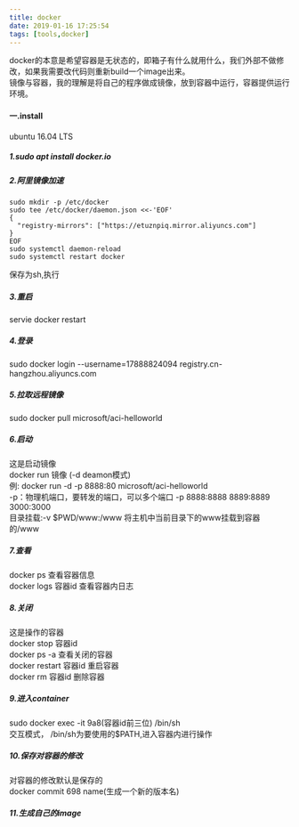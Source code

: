 ```yaml
---
title: docker
date: 2019-01-16 17:25:54
tags: [tools,docker]
---
```

docker的本意是希望容器是无状态的，即箱子有什么就用什么，我们外部不做修改，如果我需要改代码则重新build一个image出来。<br>
镜像与容器，我的理解是将自己的程序做成镜像，放到容器中运行，容器提供运行环境。
#### 一.install
ubuntu 16.04 LTS<br>
##### 1.sudo apt install docker.io
##### 2.阿里镜像加速
```
sudo mkdir -p /etc/docker
sudo tee /etc/docker/daemon.json <<-'EOF'
{
  "registry-mirrors": ["https://etuznpiq.mirror.aliyuncs.com"]
}
EOF
sudo systemctl daemon-reload
sudo systemctl restart docker
```
保存为sh,执行
##### 3.重启
servie docker restart
##### 4.登录
sudo docker login --username=17888824094 registry.cn-hangzhou.aliyuncs.com
##### 5.拉取远程镜像
sudo docker pull microsoft/aci-helloworld
##### 6.启动
这是启动镜像<br>
docker run  镜像 (-d deamon模式)<br>
例: docker run -d -p 8888:80 microsoft/aci-helloworld<br>
-p：物理机端口，要转发的端口，可以多个端口 -p 8888:8888 8889:8889 3000:3000<br>
目录挂载:-v $PWD/www:/www  将主机中当前目录下的www挂载到容器的/www
##### 7.查看
docker ps 查看容器信息<br>
docker logs 容器id   查看容器内日志
##### 8.关闭
这是操作的容器<br>
docker stop 容器id<br>
docker ps -a  查看关闭的容器<br>
docker restart 容器id    重启容器<br>
docker rm 容器id  删除容器
##### 9.进入container
sudo docker exec  -it 9a8(容器id前三位) /bin/sh<br>
交互模式， /bin/sh为要使用的$PATH,进入容器内进行操作
##### 10.保存对容器的修改
对容器的修改默认是保存的<br>
docker commit 698 name(生成一个新的版本名)
##### 11.生成自己的image
